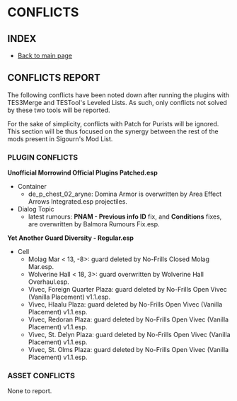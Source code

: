 # CONFLICTS

## INDEX

- [Back to main page](https://github.com/Sigourn/morrowind-improved/blob/master/readme.md)

## CONFLICTS REPORT

The following conflicts have been noted down after running the plugins with TES3Merge and TESTool's Leveled Lists. As such, only conflicts not solved by these two tools will be reported.

For the sake of simplicity, conflicts with Patch for Purists will be ignored. This section will be thus focused on the synergy between the rest of the mods present in Sigourn's Mod List.

### PLUGIN CONFLICTS

**Unofficial Morrowind Official Plugins Patched.esp**
- Container
  - de_p_chest_02_aryne: Domina Armor is overwritten by Area Effect Arrows Integrated.esp projectiles.
- Dialog Topic
  - latest rumours: **PNAM - Previous info ID** fix, and **Conditions** fixes, are overwritten by Balmora Rumours Fix.esp.

**Yet Another Guard Diversity - Regular.esp**
- Cell
  - Molag Mar < 13, -8>: guard deleted by No-Frills Closed Molag Mar.esp.
  - Wolverine Hall < 18, 3>: guard overwritten by Wolverine Hall Overhaul.esp.
  - Vivec, Foreign Quarter Plaza: guard deleted by No-Frills Open Vivec (Vanilla Placement) v1.1.esp.
  - Vivec, Hlaalu Plaza: guard deleted by No-Frills Open Vivec (Vanilla Placement) v1.1.esp.
  - Vivec, Redoran Plaza: guard deleted by No-Frills Open Vivec (Vanilla Placement) v1.1.esp.
  - Vivec, St. Delyn Plaza: guard deleted by No-Frills Open Vivec (Vanilla Placement) v1.1.esp.
  - Vivec, St. Olms Plaza: guard deleted by No-Frills Open Vivec (Vanilla Placement) v1.1.esp.

### ASSET CONFLICTS

None to report.
